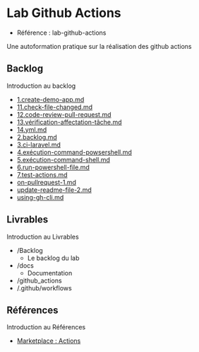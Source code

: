 # Lab Github Actions 

- Référence :  lab-github-actions 

Une autoformation pratique sur la réalisation des github actions  

## Backlog 

Introduction au backlog 

- [1.create-demo-app.md](./Backlog/1.create-demo-app.md) 
- [11.check-file-changed.md](./Backlog/11.check-file-changed.md) 
- [12.code-review-pull-request.md](./Backlog/12.code-review-pull-request.md) 
- [13.vérification-affectation-tâche.md](./Backlog/13.vérification-affectation-tâche.md) 
- [14.yml.md](./Backlog/14.yml.md) 
- [2.backlog.md](./Backlog/2.backlog.md) 
- [3.ci-laravel.md](./Backlog/3.ci-laravel.md) 
- [4.exécution-command-powsershell.md](./Backlog/4.exécution-command-powsershell.md) 
- [5.exécution-command-shell.md](./Backlog/5.exécution-command-shell.md) 
- [6.run-powershell-file.md](./Backlog/6.run-powershell-file.md) 
- [7.test-actions.md](./Backlog/7.test-actions.md) 
- [on-pullrequest-1.md](./Backlog/on-pullrequest-1.md) 
- [update-readme-file-2.md](./Backlog/update-readme-file-2.md) 
- [using-gh-cli.md](./Backlog/using-gh-cli.md) 
## Livrables 

Introduction au Livrables 

- /Backlog 
  - Le backlog du lab 
- /docs 
  - Documentation 
- /github_actions 
- /.github/workflows 
## Références 

Introduction au Références 

- [Marketplace : Actions](https://github.com/marketplace?category=project-management&query=label&type=actions) 

